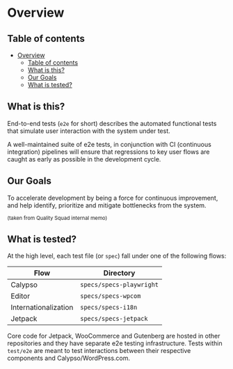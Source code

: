# Overview

## Table of contents

<!-- TOC -->

- [Overview](#overview)
    - [Table of contents](#table-of-contents)
    - [What is this?](#what-is-this)
    - [Our Goals](#our-goals)
    - [What is tested?](#what-is-tested)

<!-- /TOC -->

## What is this?

End-to-end tests (`e2e` for short) describes the automated functional tests that simulate user interaction with the system under test.

A well-maintained suite of e2e tests, in conjunction with CI (continuous integration) pipelines will ensure that regressions to key user flows are caught as early as possible in the development cycle.

## Our Goals

To accelerate development by being a force for continuous improvement, and help identify, prioritize and mitigate bottlenecks from the system.

<sup>(taken from Quality Squad internal memo)</sup>

## What is tested?

At the high level, each test file (or `spec`) fall under one of the following flows:

| Flow                 | Directory                |
| -------------------- | ------------------------ |
| Calypso              | `specs/specs-playwright` |
| Editor               | `specs/specs-wpcom`      |
| Internationalization | `specs/specs-i18n`       |
| Jetpack              | `specs/specs-jetpack`    |

Core code for Jetpack, WooCommerce and Gutenberg are hosted in other repositories and they have separate e2e testing infrastructure. Tests within `test/e2e` are meant to test interactions between their respective components and Calypso/WordPress.com.
